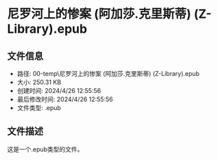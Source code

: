 ﻿# 尼罗河上的惨案 (阿加莎.克里斯蒂) (Z-Library).epub

## 文件信息
- 路径: 00-temp\尼罗河上的惨案 (阿加莎.克里斯蒂) (Z-Library).epub
- 大小: 250.31 KB
- 创建时间: 2024/4/26 12:55:56
- 最后修改时间: 2024/4/26 12:55:56
- 文件类型: .epub

## 文件描述
这是一个.epub类型的文件。

